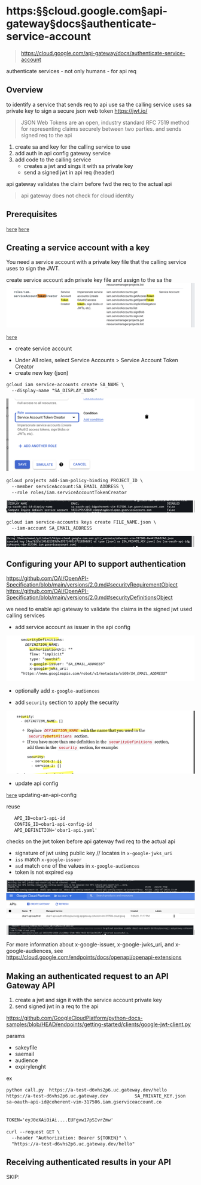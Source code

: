 # https:§§cloud.google.com§api-gateway§docs§authenticate-service-account
> https://cloud.google.com/api-gateway/docs/authenticate-service-account

authenticate services - not only humans -  for api req

## Overview

to identify a service that sends req to  api use sa
the calling service uses sa private key to sign a secure json web token 
https://jwt.io/
> JSON Web Tokens are an open, industry standard RFC 7519 method for representing claims securely between two parties.
and sends signed req to the api

1. create sa and key for the calling service to use
2. add auth in api config gateway service
3. add code to  the calling service
    - creates a jwt and sings it with sa private key
    - send a signed jwt in api req (header)

api gateway validates the claim before fwd the req to the actual api
> api gateway does not check for cloud identity

## Prerequisites

[`here`](../https:§§cloud.google.com§api-gateway§docs§openapi-overview/readme.md)
[`here`](../https:§§cloud.google.com§api-gateway§docs§creating-api-config/readme.md)

## Creating a service account with a key

You need a service account with a private key file that the calling service uses to sign the JWT.

create service account adn private key file and assign to the sa the 
![](2021-07-20-17-38-07.png)

[`here`](../https:§§cloud.google.com§iam§docs§creating-managing-service-accounts/readme.md)

* create service account 
- Under All roles, select Service Accounts > Service Account Token Creator
- create new key (json)

```
gcloud iam service-accounts create SA_NAME \
  --display-name "SA_DISPLAY_NAME"
```

![](2021-07-20-17-43-04.png)

```
gcloud projects add-iam-policy-binding PROJECT_ID \
  --member serviceAccount:SA_EMAIL_ADDRESS \
  --role roles/iam.serviceAccountTokenCreator
```
![](2021-07-20-18-19-14.png)

```
gcloud iam service-accounts keys create FILE_NAME.json \
  --iam-account SA_EMAIL_ADDRESS
```
![](2021-07-20-18-26-33.png)

## Configuring your API to support authentication

https://github.com/OAI/OpenAPI-Specification/blob/main/versions/2.0.md#securityRequirementObject
https://github.com/OAI/OpenAPI-Specification/blob/main/versions/2.0.md#securityDefinitionsObject

we need to enable api gateway to validate the claims in the signed jwt used calling services

* add service account as issuer in the api config

![](2021-07-20-17-46-38.png)

* optionally add `x-google-audiences`

* add `security` section to apply the security

![](2021-07-20-17-49-03.png)

* update api config

[`here`](../https:§§cloud.google.com§api-gateway§docs§creating-api-config/readme.md)
updating-an-api-config

reuse
```
   API_ID=obar1-api-id
   CONFIG_ID=obar1-api-config-id
   API_DEFINITION='obar1-api.yaml'
```

checks on the jwt token 
before api gateway fwd req to  the actual api 
- signature of jwt using public key // locates in `x-google-jwks_uri`
- `iss` match `x-google-issuer`
- `aud` match one of the values in `x-google-audiences`
- token is not expired `exp`

![](2021-07-20-23-33-32.png)
![](2021-07-20-23-34-05.png)
![](2021-07-20-23-33-03.png)

For more information about x-google-issuer, x-google-jwks_uri, and x-google-audiences, see
https://cloud.google.com/endpoints/docs/openapi/openapi-extensions

## Making an authenticated request to an API Gateway API

1. create a jwt and sign it with the service account private key
2. send signed jwt in a req to the api

https://github.com/GoogleCloudPlatform/python-docs-samples/blob/HEAD/endpoints/getting-started/clients/google-jwt-client.py

params
- sakeyfile
- saemail
- audience
- expirylenght

ex
```
python call.py  https://a-test-d6vhs2p6.uc.gateway.dev/hello  https://a-test-d6vhs2p6.uc.gateway.dev          SA_PRIVATE_KEY.json   sa-oauth-api-id@coherent-vim-317506.iam.gserviceaccount.co


TOKEN='eyJ0eXAiOiAi....EUFgvw17pSIvrZmw'

curl --request GET \
  --header "Authorization: Bearer ${TOKEN}" \
  "https://a-test-d6vhs2p6.uc.gateway.dev/hello"
```

## Receiving authenticated results in your API
SKIP:
